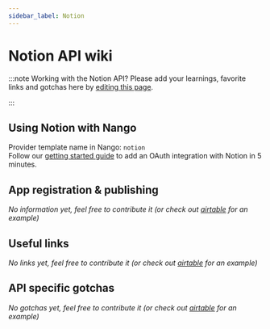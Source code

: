 ```yaml
---
sidebar_label: Notion
---
```

# Notion API wiki

:::note Working with the Notion API?
Please add your learnings, favorite links and gotchas here by [editing this page](https://github.com/nangohq/nango/tree/main/docs/docs/providers/notion.md).  

:::

## Using Notion with Nango
Provider template name in Nango: `notion`  
Follow our [getting started guide](../reference/guide.md) to add an OAuth integration with Notion in 5 minutes.

## App registration & publishing
*No information yet, feel free to contribute it (or check out [airtable](airtable.md) for an example)*


## Useful links
*No links yet, feel free to contribute it (or check out [airtable](airtable.md) for an example)*

## API specific gotchas
*No gotchas yet, feel free to contribute it (or check out [airtable](airtable.md) for an example)*
